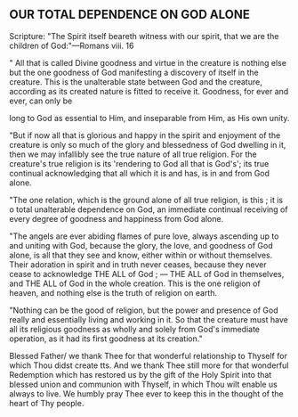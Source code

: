 ## OUR TOTAL DEPENDENCE ON GOD ALONE ##

Scripture: "The Spirit itself beareth witness with our spirit, that we are the children of God:"—Romans viii. 16



" All that is called Divine goodness and virtue in the creature is nothing else but the one goodness of God manifesting a discovery of itself in the creature. This is the unalterable state between God and the creature, according as its created nature is fitted to receive it. Goodness, for ever and ever, can only be

long to God as essential to Him, and inseparable from Him, as His own unity.

"But if now all that is glorious and happy in the spirit and enjoyment of the creature is only so much of the glory and blessedness of God dwelling in it, then we may infallibly see the true nature of all true religion. For the creature's true religion is its 'rendering to God all that is God's'; its true continual acknowledging that all which it is and has, is in and from God alone.



"The one relation, which is the ground alone of all true religion, is this ; it is o total unalterable dependence on God, an immediate continual receiving of every degree of goodness and happiness from God alone.



"The angels are ever abiding flames of pure love, always ascending up to and uniting with God, because the glory, the love, and goodness of God alone, is all that they see and know, either within or without themselves. Their adoration in spirit and in truth never ceases, because they never cease to acknowledge THE ALL of God ; — THE ALL of God in themselves, and THE ALL of God in the whole creation. This is the one religion of heaven, and nothing else is the truth of religion on earth.



"Nothing can be the good of religion, but the power and presence of God really and essentially living and working in it. So that the creature must have all its religious goodness as wholly and solely from God's immediate operation, as it had its first goodness at its creation."



Blessed Father/ we thank Thee for that wonderful relationship to Thyself for which Thou didst create tts. And we thank Thee still more for that wonderful Redemption which has restored us by the gift of the Holy Spirit into that blessed union and communion with Thyself, in which Thou wilt enable us always to live. We humbly pray Thee ever to keep this in the thought of the heart of Thy people.

